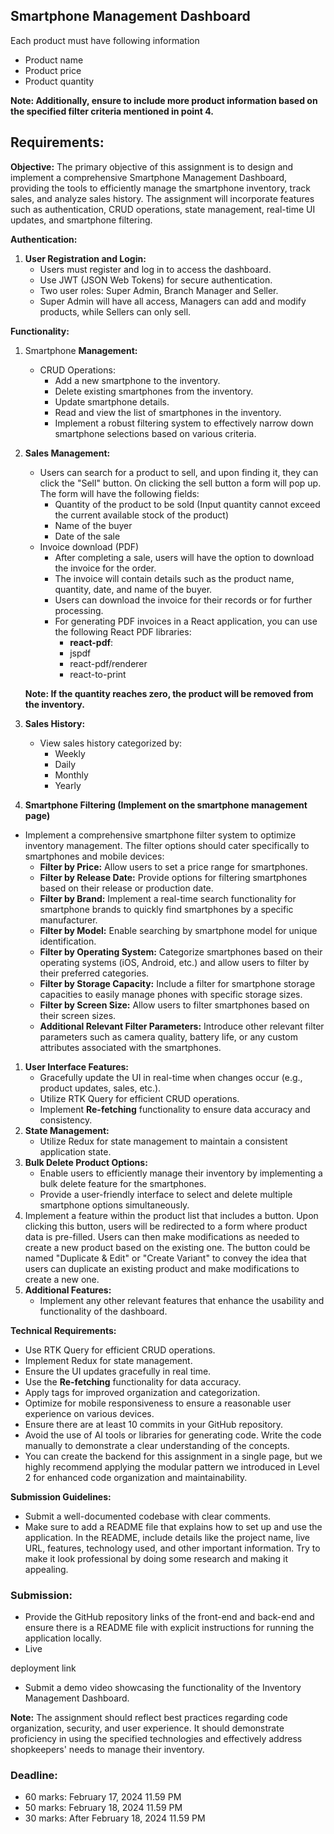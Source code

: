 ## Smartphone **Management Dashboard**

Each product must have following information

- Product name
- Product price
- Product quantity

**Note: Additionally, ensure to include more product information based on the specified filter criteria mentioned in point 4.**

## **Requirements:**

**Objective:**
The primary objective of this assignment is to design and implement a comprehensive Smartphone Management Dashboard, providing the tools to efficiently manage the smartphone inventory, track sales, and analyze sales history. The assignment will incorporate features such as authentication, CRUD operations, state management, real-time UI updates, and smartphone filtering.

**Authentication:**

1. **User Registration and Login:**
    - Users must register and log in to access the dashboard.
    - Use JWT (JSON Web Tokens) for secure authentication.
    - Two user roles: Super Admin, Branch Manager and Seller.
    - Super Admin will have all access, Managers can add and modify products, while Sellers can only sell.

**Functionality:**

1. Smartphone **Management:**
    - CRUD Operations:
        - Add a new smartphone to the inventory.
        - Delete existing smartphones from the inventory.
        - Update smartphone details.
        - Read and view the list of smartphones in the inventory.
        - Implement a robust filtering system to effectively narrow down smartphone selections based on various criteria.
2. **Sales Management:**
    - Users can search for a product to sell, and upon finding it, they can click the "Sell" button. On clicking the sell button a form will pop up. The form will have the following fields:
        - Quantity of the product to be sold (Input quantity cannot exceed the current available stock of the product)
        - Name of the buyer
        - Date of the sale
    - Invoice download (PDF)
        - After completing a sale, users will have the option to download the invoice for the order.
        - The invoice will contain details such as the product name, quantity, date, and name of the buyer.
        - Users can download the invoice for their records or for further processing.
        - For generating PDF invoices in a React application, you can use the following React PDF libraries:
            - **react-pdf**:
            - jspdf
            - react-pdf/renderer
            - react-to-print
    
    **Note: If the quantity reaches zero, the product will be removed from the inventory.**
    
3. **Sales History:**
    - View sales history categorized by:
        - Weekly
        - Daily
        - Monthly
        - Yearly
4. **Smartphone Filtering (Implement on the smartphone management page)**
- Implement a comprehensive smartphone filter system to optimize inventory management. The filter options should cater specifically to smartphones and mobile devices:
    - **Filter by Price:** Allow users to set a price range for smartphones.
    - **Filter by Release Date:** Provide options for filtering smartphones based on their release or production date.
    - **Filter by Brand:** Implement a real-time search functionality for smartphone brands to quickly find smartphones by a specific manufacturer.
    - **Filter by Model:** Enable searching by smartphone model for unique identification.
    - **Filter by Operating System:** Categorize smartphones based on their operating systems (iOS, Android, etc.) and allow users to filter by their preferred categories.
    - **Filter by Storage Capacity:** Include a filter for smartphone storage capacities to easily manage phones with specific storage sizes.
    - **Filter by Screen Size:** Allow users to filter smartphones based on their screen sizes.
    - **Additional Relevant Filter Parameters:** Introduce other relevant filter parameters such as camera quality, battery life, or any custom attributes associated with the smartphones.
1. **User Interface Features:**
    - Gracefully update the UI in real-time when changes occur (e.g., product updates, sales, etc.).
    - Utilize RTK Query for efficient CRUD operations.
    - Implement **Re-fetching** functionality to ensure data accuracy and consistency.
2. **State Management:**
    - Utilize Redux for state management to maintain a consistent application state.
3. **Bulk Delete Product Options:**
    - Enable users to efficiently manage their inventory by implementing a bulk delete feature for the smartphones.
    - Provide a user-friendly interface to select and delete multiple smartphone options simultaneously.
4. Implement a feature within the product list that includes a button. Upon clicking this button, users will be redirected to a form where product data is pre-filled. Users can then make modifications as needed to create a new product based on the existing one. The button could be named "Duplicate & Edit" or "Create Variant" to convey the idea that users can duplicate an existing product and make modifications to create a new one.
5. **Additional Features:**
    - Implement any other relevant features that enhance the usability and functionality of the dashboard.

**Technical Requirements:**

- Use RTK Query for efficient CRUD operations.
- Implement Redux for state management.
- Ensure the UI updates gracefully in real time.
- Use the **Re-fetching** functionality for data accuracy.
- Apply tags for improved organization and categorization.
- Optimize for mobile responsiveness to ensure a reasonable user experience on various devices.
- Ensure there are at least 10 commits in your GitHub repository.
- Avoid the use of AI tools or libraries for generating code. Write the code manually to demonstrate a clear understanding of the concepts.
- You can create the backend for this assignment in a single page, but we highly recommend applying the modular pattern we introduced in Level 2 for enhanced code organization and maintainability.

**Submission Guidelines:**

- Submit a well-documented codebase with clear comments.
- Make sure to add a README file that explains how to set up and use the application. In the README, include details like the project name, live URL, features, technology used, and other important information. Try to make it look professional by doing some research and making it appealing.

### **Submission:**

- Provide the GitHub repository links of the front-end and back-end and ensure there is a README file with explicit instructions for running the application locally.
- Live

deployment link

- Submit a demo video showcasing the functionality of the Inventory Management Dashboard.

**Note:**
The assignment should reflect best practices regarding code organization, security, and user experience. It should demonstrate proficiency in using the specified technologies and effectively address shopkeepers' needs to manage their inventory.

### **Deadline:**

- 60 marks: February 17, 2024 11.59 PM
- 50 marks: February 18, 2024 11.59 PM
- 30 marks: After February 18, 2024 11.59 PM